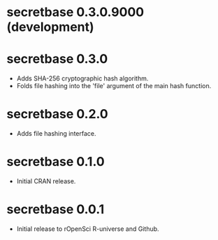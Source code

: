 # secretbase 0.3.0.9000 (development)

# secretbase 0.3.0

* Adds SHA-256 cryptographic hash algorithm.
* Folds file hashing into the 'file' argument of the main hash function.

# secretbase 0.2.0

* Adds file hashing interface.

# secretbase 0.1.0

* Initial CRAN release.

# secretbase 0.0.1

* Initial release to rOpenSci R-universe and Github.
